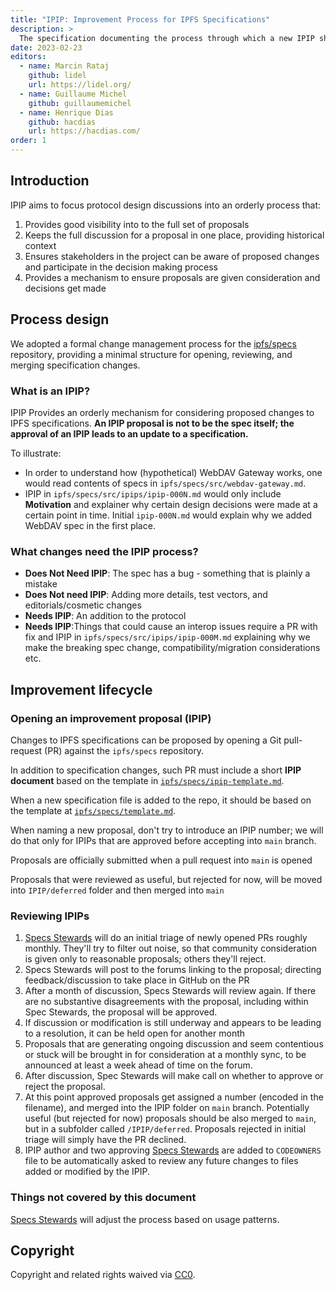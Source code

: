 ```yaml
---
title: "IPIP: Improvement Process for IPFS Specifications"
description: >
  The specification documenting the process through which a new IPIP should be proposed.
date: 2023-02-23
editors:
  - name: Marcin Rataj
    github: lidel
    url: https://lidel.org/
  - name: Guillaume Michel
    github: guillaumemichel
  - name: Henrique Dias
    github: hacdias
    url: https://hacdias.com/
order: 1
---
```


## Introduction

IPIP aims to focus protocol design discussions into an orderly process that:

1. Provides good visibility into to the full set of proposals
2. Keeps the full discussion for a proposal in one place, providing historical context
3. Ensures stakeholders in the project can be aware of proposed changes and participate
in the decision making process
4. Provides a mechanism to ensure proposals are given consideration and decisions get made

## Process design

We adopted a formal change management process for the [ipfs/specs][1] repository, providing a
minimal structure for opening, reviewing, and merging specification changes.

[1]: https://github.com/ipfs/specs/

### What is an IPIP?

IPIP Provides an orderly mechanism for considering proposed changes to IPFS specifications.
**An IPIP proposal is not to be the spec itself; the approval of an IPIP leads to an update to
a specification.**

To illustrate:

- In order to understand how (hypothetical) WebDAV Gateway works, one would
  read contents of specs in `ipfs/specs/src/webdav-gateway.md`.
- IPIP in `ipfs/specs/src/ipips/ipip-000N.md` would only include
  **Motivation** and explainer why certain design decisions were made at a
  certain point in time. Initial `ipip-000N.md` would explain
  why we added WebDAV spec in the first place.

### What changes need the IPIP process?

- **Does Not Need IPIP**: The spec has a bug - something that is plainly a mistake
- **Does Not need IPIP**: Adding more details, test vectors, and editorials/cosmetic changes
- **Needs IPIP**: An addition to the protocol
- **Needs IPIP**:Things that could cause an interop issues require a PR with fix and IPIP in
  `ipfs/specs/src/ipips/ipip-000M.md` explaining why we make the
  breaking spec change, compatibility/migration considerations etc.

## Improvement lifecycle

### Opening an improvement proposal (IPIP)

Changes to IPFS specifications can be proposed by opening a Git pull-request
(PR) against the `ipfs/specs` repository.

In addition to specification changes, such PR must include a short **IPIP
document** based on the template in [`ipfs/specs/ipip-template.md`](https://github.com/ipfs/specs/blob/main/ipip-template.md).

When a new specification file is added to the repo, it should be based on
the template at [`ipfs/specs/template.md`](https://github.com/ipfs/specs/blob/main/template.md).

When naming a new proposal, don't try to introduce an IPIP number; we will do that only for
IPIPs that are approved before accepting into `main` branch.

Proposals are officially submitted when a pull request into `main` is opened

Proposals that were reviewed as useful, but rejected for now, will be moved into `IPIP/deferred` folder and then merged into `main`

### Reviewing IPIPs

1. [Specs Stewards] will do an initial triage of newly opened PRs roughly monthly. They'll try to filter out
noise, so that community consideration is given only to reasonable proposals; others they'll reject.
2. Specs Stewards will post to the forums linking to the proposal; directing feedback/discussion to
take place in GitHub on the PR
3. After a month of discussion, Specs Stewards will review again. If there are no substantive disagreements
with the proposal, including within Spec Stewards, the proposal will be approved.
4. If discussion or modification is still underway and appears to be leading to a resolution, it can be held
open for another month
5. Proposals that are generating ongoing discussion and seem contentious or stuck will be brought in for
consideration at a monthly sync, to be announced at least a week ahead of time on the forum.
6. After discussion, Spec Stewards will make call on whether to approve or reject the proposal.
7. At this point approved proposals get assigned a number (encoded in the filename),
and merged into the IPIP folder on `main` branch. Potentially useful (but rejected for now)
proposals should be also merged to `main`, but in a subfolder called `/IPIP/deferred`. Proposals rejected in initial
triage will simply have the PR declined.
8. IPIP author and two approving [Specs Stewards] are added to `CODEOWNERS` file to be
automatically asked to review any future changes to files added or modified by the IPIP.

### Things not covered by this document

[Specs Stewards] will adjust the process based on usage patterns.

[Specs Stewards]: https://github.com/orgs/ipfs/teams/specs-stewards/members

## Copyright

Copyright and related rights waived via [CC0](https://creativecommons.org/publicdomain/zero/1.0/).
